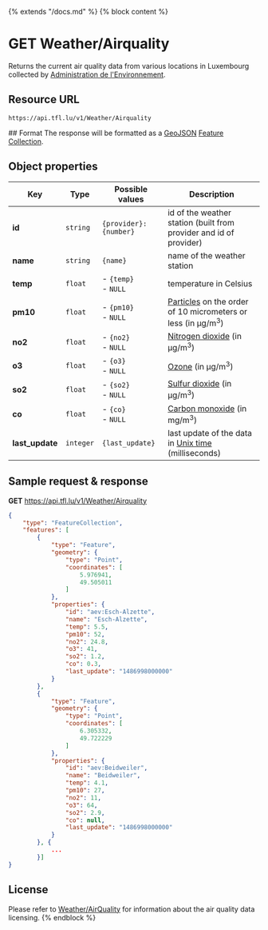 {% extends "/docs.md" %}
{% block content %}
# GET Weather/Airquality
Returns the current air quality data from various locations in Luxembourg collected by [Administration de l'Environnement](http://www.environnement.public.lu/).

## Resource URL
    https://api.tfl.lu/v1/Weather/Airquality

## Format
The response will be formatted as a [GeoJSON](https://en.wikipedia.org/wiki/GeoJSON) [Feature Collection](http://geojson.org/geojson-spec.html#feature-collection-objects).

## Object properties
| Key             | Type      | Possible values                    | Description                                                                                                          |
| --------------- | --------- | ---------------------------------- | -------------------------------------------------------------------------------------------------------------------- |
| **id**          | `string`  | <nobr>`{provider}:{number}`</nobr> | id of the weather station (built from provider and id of provider)                                                   |
| **name**        | `string`  | `{name}`                           | name of the weather station                                                                                          |
| **temp**        | `float`   | - `{temp}`<br />- `NULL`           | temperature in Celsius                                                                                               |
| **pm10**        | `float`   | - `{pm10}`<br />- `NULL`           | [Particles](https://en.wikipedia.org/wiki/Particulates) on the order of 10 micrometers or less (in µg/m<sup>3</sup>) |
| **no2**         | `float`   | - `{no2}`<br />- `NULL`            | [Nitrogen dioxide](https://en.wikipedia.org/wiki/Nitrogen_dioxide) (in µg/m<sup>3</sup>)                             |
| **o3**          | `float`   | - `{o3}`<br />- `NULL`             | [Ozone](https://en.wikipedia.org/wiki/Ozone)  (in µg/m<sup>3</sup>)                                                  |
| **so2**         | `float`   | - `{so2}`<br />- `NULL`            | [Sulfur dioxide](https://en.wikipedia.org/wiki/Sulfur_dioxide) (in µg/m<sup>3</sup>)                                 |
| **co**          | `float`   | - `{co}`<br />- `NULL`             | [Carbon monoxide](https://en.wikipedia.org/wiki/Carbon_monoxide) (in mg/m<sup>3</sup>)                               |
| **last_update** | `integer` | `{last_update}`                    | last update of the data in [Unix time](https://en.wikipedia.org/wiki/Unix_time) (milliseconds)                       |


## Sample request & response
**GET** https://api.tfl.lu/v1/Weather/Airquality
```json
{
	"type": "FeatureCollection",
	"features": [
		{
			"type": "Feature",
			"geometry": {
				"type": "Point",
				"coordinates": [
					5.976941,
					49.505011
				]
			},
			"properties": {
				"id": "aev:Esch-Alzette",
				"name": "Esch-Alzette",
				"temp": 5.5,
				"pm10": 52,
				"no2": 24.8,
				"o3": 41,
				"so2": 1.2,
				"co": 0.3,
				"last_update": "1486998000000"
			}
		},
		{
			"type": "Feature",
			"geometry": {
				"type": "Point",
				"coordinates": [
					6.305332,
					49.722229
				]
			},
			"properties": {
				"id": "aev:Beidweiler",
				"name": "Beidweiler",
				"temp": 4.1,
				"pm10": 27,
				"no2": 11,
				"o3": 64,
				"so2": 2.9,
				"co": null,
				"last_update": "1486998000000"
			}
		}, {
            ...
        }]
}
```

## License
Please refer to [Weather/AirQuality](/RESTAPIs/Weather.md#license) for information about the air quality data licensing.
{% endblock %}
